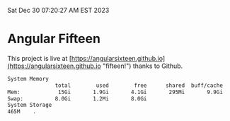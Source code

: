 Sat Dec 30 07:20:27 AM EST 2023

# Angular Fifteen


This project is live at [https://angularsixteen.github.io](https://angularsixteen.github.io "fifteen!") thanks to Github.

```bash
System Memory
               total        used        free      shared  buff/cache   available
Mem:            15Gi       1.9Gi       4.1Gi       295Mi       9.9Gi        13Gi
Swap:          8.0Gi       1.2Mi       8.0Gi
System Storage
465M	.
